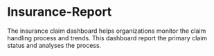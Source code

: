 # Insurance-Report
The insurance claim dashboard helps organizations monitor the claim handling process and trends. This dashboard report  the primary claim status and analyses the process.

